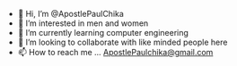 - 👋 Hi, I’m @ApostlePaulChika
- 👀 I’m interested in men and women
- 🌱 I’m currently learning computer engineering
- 💞️ I’m looking to collaborate with like minded people here
- 📫 How to reach me ... ApostlePaulchika@gmail.com

<!---
ApostlePaulChika/ApostlePaulChika is a ✨ special ✨ repository because its `README.md` (this file) appears on your GitHub profile.
You can click the Preview link to take a look at your changes.
--->
